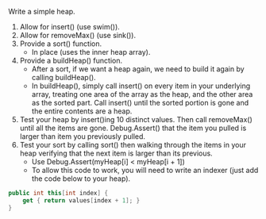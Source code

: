 Write a simple heap.

1. Allow for insert() (use swim()).
2. Allow for removeMax() (use sink()).
3. Provide a sort() function.
    - In place (uses the inner heap array).
4. Provide a buildHeap() function.
    - After a sort, if we want a heap again, we need to build it again by calling buildHeap().
    - In buildHeap(), simply call insert() on every item in your underlying array, treating one area of the array as the heap, and the other area as the sorted part. Call insert() until the sorted portion is gone and the entire contents are a heap.
5. Test your heap by insert()ing 10 distinct values. Then call removeMax() until all the items are gone. Debug.Assert() that the item you pulled is larger than item you previously pulled.
6. Test your sort by calling sort() then walking through the items in your heap verifying that the next item is larger than its previous.
    - Use Debug.Assert(myHeap[i] < myHeap[i + 1])
    - To allow this code to work, you will need to write an indexer (just add the code below to your heap).
```C#
public int this[int index] {
    get { return values[index + 1]; }
}
```
